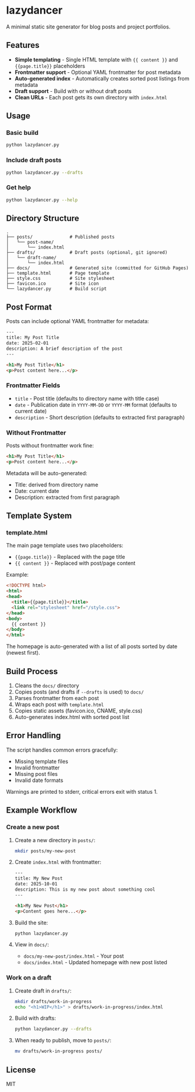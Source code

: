 # lazydancer

A minimal static site generator for blog posts and project portfolios.

## Features

- **Simple templating** - Single HTML template with `{{ content }}` and `{{page.title}}` placeholders
- **Frontmatter support** - Optional YAML frontmatter for post metadata
- **Auto-generated index** - Automatically creates sorted post listings from metadata
- **Draft support** - Build with or without draft posts
- **Clean URLs** - Each post gets its own directory with `index.html`

## Usage

### Basic build

```bash
python lazydancer.py
```

### Include draft posts

```bash
python lazydancer.py --drafts
```

### Get help

```bash
python lazydancer.py --help
```

## Directory Structure

```
.
├── posts/              # Published posts
│   └── post-name/
│       └── index.html
├── drafts/             # Draft posts (optional, git ignored)
│   └── draft-name/
│       └── index.html
├── docs/               # Generated site (committed for GitHub Pages)
├── template.html       # Page template
├── style.css           # Site stylesheet
├── favicon.ico         # Site icon
└── lazydancer.py       # Build script
```

## Post Format

Posts can include optional YAML frontmatter for metadata:

```html
---
title: My Post Title
date: 2025-02-01
description: A brief description of the post
---

<h1>My Post Title</h1>
<p>Post content here...</p>
```

### Frontmatter Fields

- `title` - Post title (defaults to directory name with title case)
- `date` - Publication date in `YYYY-MM-DD` or `YYYY-MM` format (defaults to current date)
- `description` - Short description (defaults to extracted first paragraph)

### Without Frontmatter

Posts without frontmatter work fine:

```html
<h1>My Post Title</h1>
<p>Post content here...</p>
```

Metadata will be auto-generated:
- Title: derived from directory name
- Date: current date
- Description: extracted from first paragraph

## Template System

### template.html

The main page template uses two placeholders:

- `{{page.title}}` - Replaced with the page title
- `{{ content }}` - Replaced with post/page content

Example:

```html
<!DOCTYPE html>
<html>
<head>
  <title>{{page.title}}</title>
  <link rel="stylesheet" href="/style.css">
</head>
<body>
  {{ content }}
</body>
</html>
```

The homepage is auto-generated with a list of all posts sorted by date (newest first).

## Build Process

1. Cleans the `docs/` directory
2. Copies posts (and drafts if `--drafts` is used) to `docs/`
3. Parses frontmatter from each post
4. Wraps each post with `template.html`
5. Copies static assets (favicon.ico, CNAME, style.css)
6. Auto-generates index.html with sorted post list

## Error Handling

The script handles common errors gracefully:

- Missing template files
- Invalid frontmatter
- Missing post files
- Invalid date formats

Warnings are printed to stderr, critical errors exit with status 1.

## Example Workflow

### Create a new post

1. Create a new directory in `posts/`:
   ```bash
   mkdir posts/my-new-post
   ```

2. Create `index.html` with frontmatter:
   ```html
   ---
   title: My New Post
   date: 2025-10-01
   description: This is my new post about something cool
   ---

   <h1>My New Post</h1>
   <p>Content goes here...</p>
   ```

3. Build the site:
   ```bash
   python lazydancer.py
   ```

4. View in `docs/`:
   - `docs/my-new-post/index.html` - Your post
   - `docs/index.html` - Updated homepage with new post listed

### Work on a draft

1. Create draft in `drafts/`:
   ```bash
   mkdir drafts/work-in-progress
   echo "<h1>WIP</h1>" > drafts/work-in-progress/index.html
   ```

2. Build with drafts:
   ```bash
   python lazydancer.py --drafts
   ```

3. When ready to publish, move to `posts/`:
   ```bash
   mv drafts/work-in-progress posts/
   ```

## License

MIT

